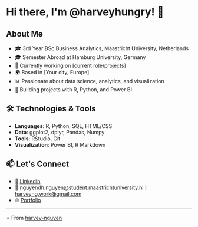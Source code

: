 # Hi there, I'm @harveyhungry! 👋

## About Me
- 🎓 3rd Year BSc Business Analytics, Maastricht University, Netherlands
- 🎓 Semester Abroad at Hamburg University, Germany
- 💼 Currently working on [current role/projects]
- 🌍 Based in [Your city, Europe]
- 📊 Passionate about data science, analytics, and visualization
- 🔧 Building projects with R, Python, and Power BI

## 🛠️ Technologies & Tools
- **Languages**: R, Python, SQL, HTML/CSS
- **Data**: ggplot2, dplyr, Pandas, Numpy
- **Tools**: RStudio, Git
- **Visualization**: Power BI, R Markdown


## 📫 Let's Connect
- 💼 [LinkedIn](https://www.linkedin.com/in/nguyendanghuy317/)
- 📧 [nguyendh.nguyen@student.maastrichtuniversity.nl](mailto:nguyendh.nguyen@student.maastrichtuniversity.nl) | [harveyng.work@gmail.com](mailto:harveyng.work@gmail.com)
- 🌐 [Portfolio](https://harvey-nguyen.github.io)

---
⭐️ From [harvey-nguyen](https://github.com/harvey-nguyen)
